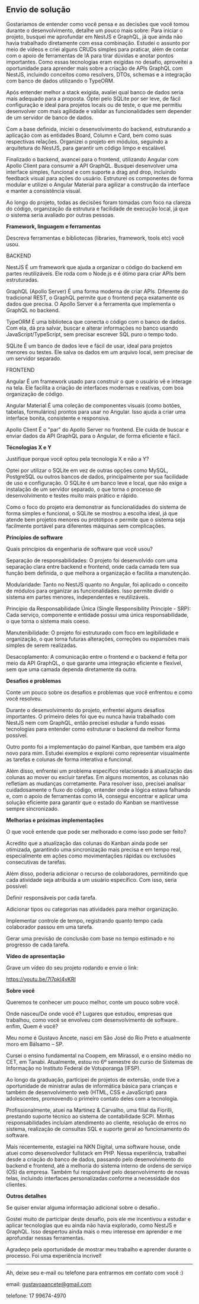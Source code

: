 ## Envio de solução

Gostariamos de entender como você pensa e as decisões que você tomou durante o desenvolvimento, detalhe um pouco mais sobre:
Para iniciar o projeto, busquei me aprofundar em NestJS e GraphQL, já que ainda não havia trabalhado diretamente com essa combinação. Estudei o assunto por meio de vídeos e criei alguns CRUDs simples para praticar, além de contar com o apoio de ferramentas de IA para tirar dúvidas e anotar pontos importantes. Como essas tecnologias eram exigidas no desafio, aproveitei a oportunidade para aprender mais sobre a criação de APIs GraphQL com NestJS, incluindo conceitos como resolvers, DTOs, schemas e a integração com banco de dados utilizando o TypeORM.

Após entender melhor a stack exigida, avaliei qual banco de dados seria mais adequado para a proposta. Optei pelo SQLite por ser leve, de fácil configuração e ideal para projetos locais ou de teste, o que me permitiu desenvolver com mais agilidade e validar as funcionalidades sem depender de um servidor de banco de dados.

Com a base definida, iniciei o desenvolvimento do backend, estruturando a aplicação com as entidades Board, Column e Card, bem como suas respectivas relações. Organizei o projeto em módulos, seguindo a arquitetura do NestJS, para garantir um código limpo e escalável.

Finalizado o backend, avancei para o frontend, utilizando Angular com Apollo Client para consumir a API GraphQL. Busquei desenvolver uma interface simples, funcional e com suporte a drag and drop, incluindo feedback visual para ações do usuário. Estruturei os componentes de forma modular e utilizei o Angular Material para agilizar a construção da interface e manter a consistência visual.

Ao longo do projeto, todas as decisões foram tomadas com foco na clareza do código, organização da estrutura e facilidade de execução local, já que o sistema seria avaliado por outras pessoas.

**Framework, linguagem e ferramentas**

Descreva ferramentas e bibliotecas (libraries, framework, tools etc) você usou.

BACKEND

NestJS
É um framework que ajuda a organizar o código do backend em partes reutilizáveis. Ele roda com o Node.js e é ótimo para criar APIs bem estruturadas.

GraphQL (Apollo Server)
É uma forma moderna de criar APIs. Diferente do tradicional REST, o GraphQL permite que o frontend peça exatamente os dados que precisa. O Apollo Server é a ferramenta que implementa o GraphQL no backend.

TypeORM
É uma biblioteca que conecta o código com o banco de dados. Com ela, dá pra salvar, buscar e alterar informações no banco usando JavaScript/TypeScript, sem precisar escrever SQL puro o tempo todo.

SQLite
É um banco de dados leve e fácil de usar, ideal para projetos menores ou testes. Ele salva os dados em um arquivo local, sem precisar de um servidor separado.

FRONTEND

Angular
É um framework usado para construir o que o usuário vê e interage na tela. Ele facilita a criação de interfaces modernas e reativas, com boa organização de código.

Angular Material
É uma coleção de componentes visuais (como botões, tabelas, formulários) prontos para usar no Angular. Isso ajuda a criar uma interface bonita, consistente e responsiva.

Apollo Client
É o "par" do Apollo Server no frontend. Ele cuida de buscar e enviar dados da API GraphQL para o Angular, de forma eficiente e fácil.

**Técnologias X e Y**

Justifique porque você optou pela tecnologia X e não a Y?

Optei por utilizar o SQLite em vez de outras opções como MySQL, PostgreSQL ou outros bancos de dados, principalmente por sua facilidade de uso e configuração. O SQLite é um banco leve e local, que não exige a instalação de um servidor separado, o que torna o processo de desenvolvimento e testes muito mais prático e rápido.

Como o foco do projeto era demonstrar as funcionalidades do sistema de forma simples e funcional, o SQLite se mostrou a escolha ideal, já que atende bem projetos menores ou protótipos e permite que o sistema seja facilmente portável para diferentes máquinas sem complicações.

**Princípios de software**

Quais princípios da engenharia de software que você usou?

Separação de responsabilidades:
O projeto foi desenvolvido com uma separação clara entre backend e frontend, onde cada camada tem sua função bem definida, o que melhora a organização e facilita a manutenção.

Modularidade:
Tanto no NestJS quanto no Angular, foi aplicado o conceito de módulos para organizar as funcionalidades. Isso permite dividir o sistema em partes menores, independentes e reutilizáveis.

Princípio da Responsabilidade Única (Single Responsibility Principle - SRP):
Cada serviço, componente e entidade possui uma única responsabilidade, o que torna o sistema mais coeso.

Manutenibilidade:
O projeto foi estruturado com foco em legibilidade e organização, o que torna futuras alterações, correções ou expansões mais simples de serem realizadas.

Desacoplamento:
A comunicação entre o frontend e o backend é feita por meio da API GraphQL, o que garante uma integração eficiente e flexível, sem que uma camada dependa diretamente da outra.

**Desafios e problemas**

Conte um pouco sobre os desafios e problemas que você enfrentou e como você resolveu.

Durante o desenvolvimento do projeto, enfrentei alguns desafios importantes. O primeiro deles foi que eu nunca havia trabalhado com NestJS nem com GraphQL, então precisei estudar a fundo essas tecnologias para entender como estruturar o backend da melhor forma possível.

Outro ponto foi a implementação do painel Kanban, que também era algo novo para mim. Estudei exemplos e explorei como representar visualmente as tarefas e colunas de forma interativa e funcional.

Além disso, enfrentei um problema específico relacionado à atualização das colunas ao mover ou excluir tarefas. Em alguns momentos, as colunas não refletiam as mudanças corretamente. Para resolver isso, precisei analisar cuidadosamente o fluxo do código, entender onde a lógica estava falhando e, com o apoio de ferramentas como IA, consegui encontrar e aplicar uma solução eficiente para garantir que o estado do Kanban se mantivesse sempre sincronizado.

**Melhorias e próximas implementações**

O que você entende que pode ser melhorado e como isso pode ser feito?

Acredito que a atualização das colunas do Kanban ainda pode ser otimizada, garantindo uma sincronização mais precisa e em tempo real, especialmente em ações como movimentações rápidas ou exclusões consecutivas de tarefas.

Além disso, poderia adicionar o recurso de colaboradores, permitindo que cada atividade seja atribuída a um usuário específico. Com isso, seria possível:

Definir responsáveis por cada tarefa.

Adicionar tipos ou categorias nas atividades para melhor organização.

Implementar controle de tempo, registrando quanto tempo cada colaborador passou em uma tarefa.

Gerar uma previsão de conclusão com base no tempo estimado e no progresso de cada tarefa.

**Vídeo de apresentação**

Grave um vídeo do seu projeto rodando e envie o link:
<!-- Dica: você pode usar o https://jam.dev/ para facilitar sua gravação ;) -->

https://youtu.be/7l7pkl4vKRI

**Sobre você**

Queremos te conhecer um pouco melhor, conte um pouco sobre você.

Onde nasceu/De onde você é? Lugares que estudou, empresas que trabalhou, como você se envolveu com desenvolvimento de software.. enfim, Quem é você?

Meu nome é Gustavo Ancete, nasci em São José do Rio Preto e atualmente moro em Bálsamo – SP.

Cursei o ensino fundamental na Coopem, em Mirassol, e o ensino médio no CET, em Tanabi. Atualmente, estou no 6º semestre do curso de Sistemas de Informação no Instituto Federal de Votuporanga (IFSP).

Ao longo da graduação, participei de projetos de extensão, onde tive a oportunidade de ministrar aulas de informática básica para crianças e também de desenvolvimento web (HTML, CSS e JavaScript) para adolescentes, promovendo o primeiro contato deles com a tecnologia.

Profissionalmente, atuei na Martinez & Carvalho, uma filial da Fiorilli, prestando suporte técnico ao sistema de contabilidade SCPI. Minhas responsabilidades incluíam atendimento ao cliente, resolução de erros no sistema, realização de consultas SQL e suporte geral ao funcionamento do software.

Mais recentemente, estagiei na NKN Digital, uma software house, onde atuei como desenvolvedor fullstack em PHP. Nessa experiência, trabalhei desde a criação do banco de dados, passando pelo desenvolvimento do backend e frontend, até a melhoria do sistema interno de ordens de serviço (OS) da empresa. Também fui responsável pelo desenvolvimento de novas telas, incluindo interfaces personalizadas conforme a necessidade dos clientes.

**Outros detalhes**

Se quiser enviar alguma informação adicional sobre o desafio..

Gostei muito de participar deste desafio, pois ele me incentivou a estudar e aplicar tecnologias que eu ainda não havia explorado, como NestJS e GraphQL. Isso despertou ainda mais o meu interesse em aprender e me aprofundar nessas ferramentas.

Agradeço pela oportunidade de mostrar meu trabalho e aprender durante o processo. Foi uma experiência incrivel!

---

Ah, deixe seu e-mail ou telefone para entrarmos em contato com você :) 

email: gustavoaancete@gmail.com

telefone: 17 99674-4970




